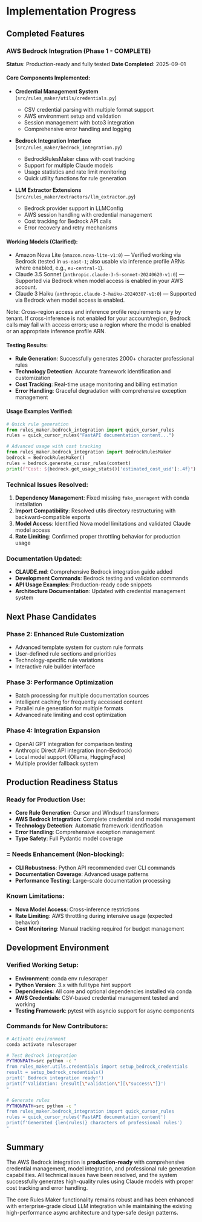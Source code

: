 # Implementation Progress

## Completed Features

### AWS Bedrock Integration (Phase 1 - COMPLETE)
**Status**: Production-ready and fully tested
**Date Completed**: 2025-09-01

#### Core Components Implemented:
- **Credential Management System** (`src/rules_maker/utils/credentials.py`)
  - CSV credential parsing with multiple format support
  - AWS environment setup and validation
  - Session management with boto3 integration
  - Comprehensive error handling and logging

- **Bedrock Integration Interface** (`src/rules_maker/bedrock_integration.py`)
  - BedrockRulesMaker class with cost tracking
  - Support for multiple Claude models
  - Usage statistics and rate limit monitoring
  - Quick utility functions for rule generation

- **LLM Extractor Extensions** (`src/rules_maker/extractors/llm_extractor.py`)
  - Bedrock provider support in LLMConfig
  - AWS session handling with credential management
  - Cost tracking for Bedrock API calls
  - Error recovery and retry mechanisms

#### Working Models (Clarified):
- Amazon Nova Lite (`amazon.nova-lite-v1:0`) — Verified working via Bedrock (tested in `us-east-1`; also usable via inference profile ARNs where enabled, e.g., `eu-central-1`).
- Claude 3.5 Sonnet (`anthropic.claude-3-5-sonnet-20240620-v1:0`) — Supported via Bedrock when model access is enabled in your AWS account.
- Claude 3 Haiku (`anthropic.claude-3-haiku-20240307-v1:0`) — Supported via Bedrock when model access is enabled.


Note: Cross-region access and inference profile requirements vary by tenant. If cross-inference is not enabled for your account/region, Bedrock calls may fail with access errors; use a region where the model is enabled or an appropriate inference profile ARN.

#### Testing Results:
- **Rule Generation**: Successfully generates 2000+ character professional rules
- **Technology Detection**: Accurate framework identification and customization  
- **Cost Tracking**: Real-time usage monitoring and billing estimation
- **Error Handling**: Graceful degradation with comprehensive exception management

#### Usage Examples Verified:
```python
# Quick rule generation
from rules_maker.bedrock_integration import quick_cursor_rules
rules = quick_cursor_rules("FastAPI documentation content...")

# Advanced usage with cost tracking
from rules_maker.bedrock_integration import BedrockRulesMaker
bedrock = BedrockRulesMaker()
rules = bedrock.generate_cursor_rules(content)
print(f"Cost: ${bedrock.get_usage_stats()['estimated_cost_usd']:.4f}")
```

### Technical Issues Resolved:
1. **Dependency Management**: Fixed missing `fake_useragent` with conda installation
2. **Import Compatibility**: Resolved utils directory restructuring with backward-compatible exports
3. **Model Access**: Identified Nova model limitations and validated Claude model access
4. **Rate Limiting**: Confirmed proper throttling behavior for production usage

### Documentation Updated:
-  **CLAUDE.md**: Comprehensive Bedrock integration guide added
-  **Development Commands**: Bedrock testing and validation commands
-  **API Usage Examples**: Production-ready code snippets
-  **Architecture Documentation**: Updated with credential management system

## Next Phase Candidates

### Phase 2: Enhanced Rule Customization
- Advanced template system for custom rule formats
- User-defined rule sections and priorities
- Technology-specific rule variations
- Interactive rule builder interface

### Phase 3: Performance Optimization
- Batch processing for multiple documentation sources
- Intelligent caching for frequently accessed content
- Parallel rule generation for multiple formats
- Advanced rate limiting and cost optimization

### Phase 4: Integration Expansion
- OpenAI GPT integration for comparison testing
- Anthropic Direct API integration (non-Bedrock)
- Local model support (Ollama, HuggingFace)
- Multiple provider fallback system

## Production Readiness Status

###  Ready for Production Use:

- **Core Rule Generation**: Cursor and Windsurf transformers
- **AWS Bedrock Integration**: Complete credential and model management
- **Technology Detection**: Automatic framework identification
- **Error Handling**: Comprehensive exception management
- **Type Safety**: Full Pydantic model coverage

### = Needs Enhancement (Non-blocking):
- **CLI Robustness**: Python API recommended over CLI commands
- **Documentation Coverage**: Advanced usage patterns
- **Performance Testing**: Large-scale documentation processing

### Known Limitations:
- **Nova Model Access**: Cross-inference restrictions
- **Rate Limiting**: AWS throttling during intensive usage (expected behavior)
- **Cost Monitoring**: Manual tracking required for budget management

## Development Environment

### Verified Working Setup:
- **Environment**: conda env rulescraper
- **Python Version**: 3.x with full type hint support
- **Dependencies**: All core and optional dependencies installed via conda
- **AWS Credentials**: CSV-based credential management tested and working
- **Testing Framework**: pytest with asyncio support for async components

### Commands for New Contributors:
```bash
# Activate environment
conda activate rulescraper

# Test Bedrock integration
PYTHONPATH=src python -c "
from rules_maker.utils.credentials import setup_bedrock_credentials
result = setup_bedrock_credentials()
print(' Bedrock integration ready!')
print(f'Validation: {result[\"validation\"][\"success\"]}')
"

# Generate rules
PYTHONPATH=src python -c "
from rules_maker.bedrock_integration import quick_cursor_rules
rules = quick_cursor_rules('FastAPI documentation content')
print(f'Generated {len(rules)} characters of professional rules')
"
```

## Summary

The AWS Bedrock integration is **production-ready** with comprehensive credential management, model integration, and professional rule generation capabilities. All technical issues have been resolved, and the system successfully generates high-quality rules using Claude models with proper cost tracking and error handling.

The core Rules Maker functionality remains robust and has been enhanced with enterprise-grade cloud LLM integration while maintaining the existing high-performance async architecture and type-safe design patterns.